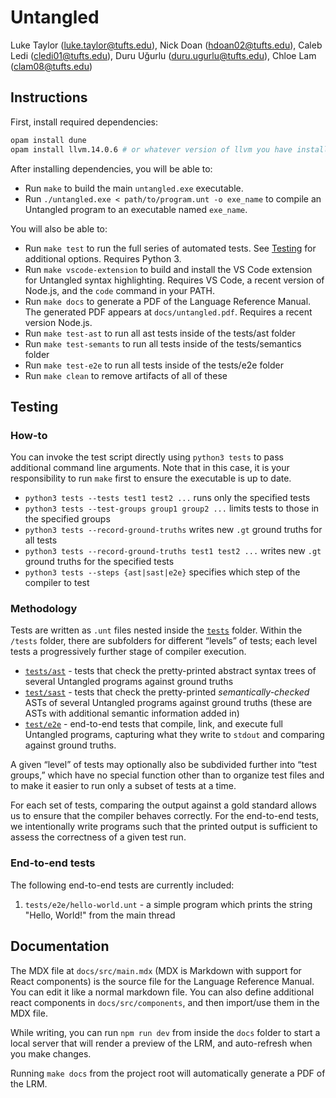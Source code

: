 # Untangled

Luke Taylor (luke.taylor@tufts.edu),
Nick Doan (hdoan02@tufts.edu),
Caleb Ledi (cledi01@tufts.edu),
Duru Uğurlu (duru.ugurlu@tufts.edu),
Chloe Lam (clam08@tufts.edu)



## Instructions

First, install required dependencies:
```sh
opam install dune
opam install llvm.14.0.6 # or whatever version of llvm you have installed
```

After installing dependencies, you will be able to:
- Run `make` to build the main `untangled.exe` executable.
- Run `./untangled.exe < path/to/program.unt -o exe_name` to compile an Untangled program to an
  executable named `exe_name`.

You will also be able to:
- Run `make test` to run the full series of automated tests. See [Testing](#testing) for
  additional options. Requires Python 3.
- Run `make vscode-extension` to build and install the VS Code extension for Untangled syntax
  highlighting. Requires VS Code, a recent version of Node.js, and the `code` command in your PATH.
- Run `make docs` to generate a PDF of the Language Reference Manual. The generated PDF appears at
  `docs/untangled.pdf`. Requires a recent version Node.js.
- Run `make test-ast` to run all ast tests inside of the tests/ast folder
- Run `make test-semants` to run all tests inside of the tests/semantics folder
- Run `make test-e2e` to run all tests inside of the tests/e2e folder
- Run `make clean` to remove artifacts of all of these



## Testing

### How-to

You can invoke the test script directly using `python3 tests` to pass additional command line
arguments. Note that in this case, it is your responsibility to run `make` first to ensure the
executable is up to date.

- `python3 tests --tests test1 test2 ...` runs only the specified tests
- `python3 tests --test-groups group1 group2 ...` limits tests to those in the specified groups
- `python3 tests --record-ground-truths` writes new `.gt` ground truths for all tests
- `python3 tests --record-ground-truths test1 test2 ...` writes new `.gt` ground truths for the
  specified tests
- `python3 tests --steps {ast|sast|e2e}` specifies which step of the compiler to test


### Methodology

Tests are written as `.unt` files nested inside the [`tests`](/tests) folder. Within the `/tests`
folder, there are subfolders for different “levels” of tests; each level tests a progressively
further stage of compiler execution.
- [`tests/ast`](/tests/ast) - tests that check the pretty-printed abstract syntax trees of several
  Untangled programs against ground truths
- [`test/sast`](/tests/sast) - tests that check the pretty-printed *semantically-checked* ASTs of
  several Untangled programs against ground truths (these are ASTs with additional semantic
  information added in)
- [`test/e2e`](/tests/e2e) - end-to-end tests that compile, link, and execute full Untangled
  programs, capturing what they write to `stdout` and comparing against ground truths.

A given “level” of tests may optionally also be subdivided further into “test groups,” which have
no special function other than to organize test files and to make it easier to run only a subset of
tests at a time.

For each set of tests, comparing the output against a gold standard allows us to ensure that the
compiler behaves correctly. For the end-to-end tests, we intentionally write programs such that the
printed output is sufficient to assess the correctness of a given test run.


### End-to-end tests

The following end-to-end tests are currently included:

1. `tests/e2e/hello-world.unt` - a simple program which prints the string "Hello, World!" from the
   main thread



## Documentation
The MDX file at `docs/src/main.mdx` (MDX is Markdown with support for React components) is the
source file for the Language Reference Manual. You can edit it like a normal markdown file. You can
also define additional react components in `docs/src/components`, and then import/use them in the
MDX file.

While writing, you can run `npm run dev` from inside the `docs` folder to start a local server that
will render a preview of the LRM, and auto-refresh when you make changes.

Running `make docs` from the project root will automatically generate a PDF of the LRM.
